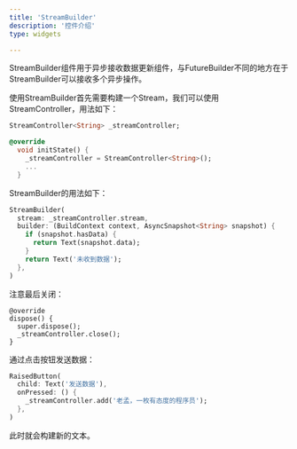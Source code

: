```yaml
---
title: 'StreamBuilder'
description: '控件介绍'
type: widgets

---
```




 StreamBuilder组件用于异步接收数据更新组件，与FutureBuilder不同的地方在于StreamBuilder可以接收多个异步操作。

使用StreamBuilder首先需要构建一个Stream，我们可以使用StreamController，用法如下：

```dart
StreamController<String> _streamController;

@override
  void initState() {
    _streamController = StreamController<String>();
    ...
  }

```

StreamBuilder的用法如下：

```dart
StreamBuilder(
  stream: _streamController.stream,
  builder: (BuildContext context, AsyncSnapshot<String> snapshot) {
    if (snapshot.hasData) {
      return Text(snapshot.data);
    }
    return Text('未收到数据');
  },
)
```

注意最后关闭：

```
@override
dispose() {
  super.dispose();
  _streamController.close();
}
```

通过点击按钮发送数据：

```dart
RaisedButton(
  child: Text('发送数据'),
  onPressed: () {
    _streamController.add('老孟，一枚有态度的程序员');
  },
)
```

此时就会构建新的文本。